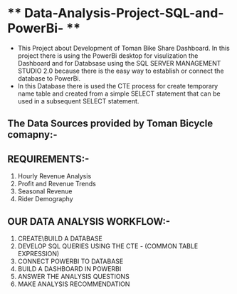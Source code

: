 #  ** Data-Analysis-Project-SQL-and-PowerBi- **
- This Project about Development of Toman Bike Share Dashboard. In this project there is using the PowerBi desktop for visulization the Dashboard and for Databsase using the     SQL SERVER MANAGEMENT STUDIO 2.0 because there is the easy way to establish or connect the database to PowerBi.
- In this Database there is used the CTE process for create temporary name table and created from a simple SELECT statement that can be used in a subsequent SELECT statement.

The Data Sources provided by Toman Bicycle comapny:-
----------------------------------------------------------

REQUIREMENTS:-
-------------------------
1. Hourly Revenue Analysis
2. Profit and Revenue Trends
3. Seasonal Revenue
4. Rider Demography


OUR DATA ANALYSIS WORKFLOW:-
------------------------------------
1. CREATE\BUILD A DATABASE
2. DEVELOP SQL QUERIES USING THE CTE - (COMMON TABLE EXPRESSION)
3. CONNECT POWERBI TO DATABASE
4. BUILD A DASHBOARD IN POWERBI
5. ANSWER THE ANALYSIS QUESTIONS
6. MAKE ANALYSIS RECOMMENDATION

